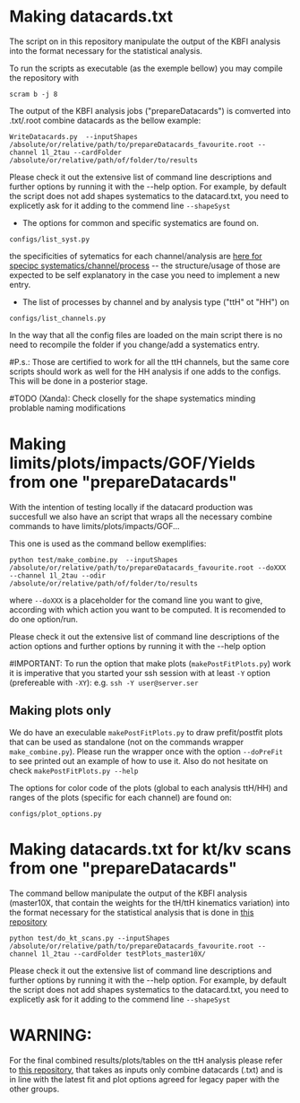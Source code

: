 # Making datacards.txt 

The script on  in this repository manipulate the output of the KBFI analysis into the format necessary for the statistical analysis.

To run the scripts as executable (as the exemple bellow) you may compile the repository with

```
scram b -j 8
```

The output of the KBFI analysis jobs ("prepareDatacards") is comverted into .txt/.root combine datacards as the bellow example:

```
WriteDatacards.py  --inputShapes /absolute/or/relative/path/to/prepareDatacards_favourite.root --channel 1l_2tau --cardFolder /absolute/or/relative/path/of/folder/to/results 
```

Please check it out the extensive list of command line descriptions and further options by running it with the --help option. 
For example, by default the script does not add shapes systematics to the datacard.txt, you need to explicetly ask for it adding to the commend line `--shapeSyst`

- The options for common and specific systematics are found on. 

```
configs/list_syst.py
```

the specificities of sytematics for each channel/analysis are [here for specipc systematics/channel/process](https://github.com/HEP-KBFI/CombineHarvester/blob/master/ttH_htt/configs/list_syst.py#L70) -- the structure/usage of those are expected to be self explanatory in the case you need to implement a new entry.

- The list of processes by channel and by analysis type ("ttH" ot "HH") on

```
configs/list_channels.py
```

In the way that all the config files are loaded on the main script there is no need to recompile the folder if you change/add a systematics entry.

#P.s.: 
Those are certified to work for all the ttH channels, 
but the same core scripts should work as well for the HH analysis if one adds to the configs. This will be done in a posterior stage. 

#TODO (Xanda): 
Check closelly for the shape systematics minding problable naming modifications

# Making limits/plots/impacts/GOF/Yields from one "prepareDatacards"

With the intention of testing locally if the datacard production was succesfull we also have an script that wraps all the necessary combine commands to have limits/plots/impacts/GOF... 

This one is used as the command bellow exemplifies:

```
python test/make_combine.py  --inputShapes /absolute/or/relative/path/to/prepareDatacards_favourite.root --doXXX --channel 1l_2tau --odir /absolute/or/relative/path/of/folder/to/results
```

where `--doXXX` is a placeholder for the comand line you want to give, according with which 
action you want to be computed. It is recomended to do one option/run.

Please check it out the extensive list of command line descriptions of the action options and further options by running it with the --help option

#IMPORTANT: 
To run the option that make plots (`makePostFitPlots.py`) work it is imperative that you started your ssh session with at least `-Y` option (prefereable with `-XY`): e.g. `ssh -Y user@server.ser`

## Making plots only

We do have an execulable `makePostFitPlots.py` to draw prefit/postfit plots that can be used as standalone (not on the commands wrapper `make_combine.py`). Please run the wrapper once with the option `--doPreFit` to see printed out an example of how to use it. Also do not hesitate on check `makePostFitPlots.py --help`


The options for color code of the plots (global to each analysis ttH/HH) and ranges of the plots (specific for each channel) are found on:

```
configs/plot_options.py
```

# Making datacards.txt for kt/kv scans from one "prepareDatacards"

The command bellow manipulate the output of the KBFI analysis (master10X, that contain the weights for the tH/ttH kinematics variation) into the format necessary for the statistical analysis that is done in [this repository](https://github.com/acarvalh/signal_extraction_tH_ttH)


```
python test/do_kt_scans.py --inputShapes /absolute/or/relative/path/to/prepareDatacards_favourite.root --channel 1l_2tau --cardFolder testPlots_master10X/
```

Please check it out the extensive list of command line descriptions and further options by running it with the --help option. 
For example, by default the script does not add shapes systematics to the datacard.txt, you need to explicetly ask for it adding to the commend line `--shapeSyst`

# WARNING: 
For the final combined results/plots/tables on the ttH analysis please refer to [this repository](https://github.com/acarvalh/signal_extraction_tH_ttH), that takes as inputs only combine datacards (.txt) and is in line with the latest fit and plot options agreed for legacy paper with the other groups.

